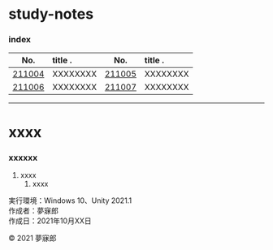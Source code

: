 # study-notes

### <b>index</b>

|No.|title                          .|No.|title                          .|
|:--:|:--|:--:|:--|
|[211004](#211004)|XXXXXXXX|[211005](#211005)|XXXXXXXX|
|[211006](#211004)|XXXXXXXX|[211007](#211005)|XXXXXXXX|


***

<a name="211004"></a>
# <b>xxxx</b>

### xxxxxx

1. xxxx  
    1. xxxx

実行環境：Windows 10、Unity 2021.1  
作成者：夢寐郎  
作成日：2021年10月XX日  

© 2021 夢寐郎